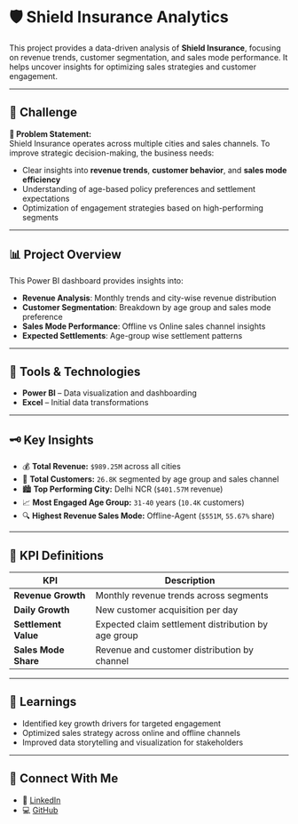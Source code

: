# 🛡️ Shield Insurance Analytics

This project provides a data-driven analysis of **Shield Insurance**, focusing on revenue trends, customer segmentation, and sales mode performance. It helps uncover insights for optimizing sales strategies and customer engagement.

---

## 🚀 Challenge

**🎯 Problem Statement:**  
Shield Insurance operates across multiple cities and sales channels. To improve strategic decision-making, the business needs:
- Clear insights into **revenue trends**, **customer behavior**, and **sales mode efficiency**
- Understanding of age-based policy preferences and settlement expectations
- Optimization of engagement strategies based on high-performing segments

---

## 📊 Project Overview

This Power BI dashboard provides insights into:
- **Revenue Analysis**: Monthly trends and city-wise revenue distribution
- **Customer Segmentation**: Breakdown by age group and sales mode preference
- **Sales Mode Performance**: Offline vs Online sales channel insights
- **Expected Settlements**: Age-group wise settlement patterns

---

## 🧰 Tools & Technologies
 
- **Power BI** – Data visualization and dashboarding  
- **Excel** – Initial data transformations  

---

## 🗝️ Key Insights

- 💰 **Total Revenue:** `$989.25M` across all cities  
- 👥 **Total Customers:** `26.8K` segmented by age group and sales channel  
- 🏙️ **Top Performing City:** Delhi NCR (`$401.57M` revenue)  
- 📈 **Most Engaged Age Group:** `31-40` years (`10.4K` customers)  
- 🔍 **Highest Revenue Sales Mode:** Offline-Agent (`$551M`, `55.67%` share)  

---

## 📌 KPI Definitions

| KPI                | Description |
|--------------------|-------------|
| **Revenue Growth** | Monthly revenue trends across segments |
| **Daily Growth**   | New customer acquisition per day |
| **Settlement Value** | Expected claim settlement distribution by age group |
| **Sales Mode Share** | Revenue and customer distribution by channel |

---

## 🧠 Learnings

- Identified key growth drivers for targeted engagement  
- Optimized sales strategy across online and offline channels  
- Improved data storytelling and visualization for stakeholders  

---

## 🔗 Connect With Me

- 💼 [LinkedIn](https://www.linkedin.com/in/ekanshisaxena/)
- 💻 [GitHub](https://github.com/its-ekanshi)
